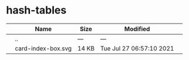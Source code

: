 # hash-tables

<table><thead><tr class="header"><th></th><th>Name</th><th>Size</th><th>Modified</th><th></th></tr></thead><tbody><tr class="odd"><td></td><td><span class="goup">..</span></td><td>—</td><td>—</td><td></td></tr><tr class="even"><td></td><td><span class="name">card-index-box.svg</span></td><td>14 KB</td><td>Tue Jul 27 06:57:10 2021</td><td></td></tr></tbody></table>
